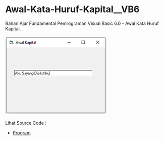 # Awal-Kata-Huruf-Kapital__VB6
Bahan Ajar Fundamental Pemrograman Visual Basic 6.0 - Awal Kata Huruf Kapital.<br><br>
<img src="https://github.com/RizkyKhapidsyah/Awal-Kata-Huruf-Kapital__VB6/blob/master/result/001.PNG"><br><br>
Lihat Source Code : <br>
- <a href="https://github.com/RizkyKhapidsyah/Awal-Kata-Huruf-Kapital__VB6/blob/master/Form1.frm">Program</a>
